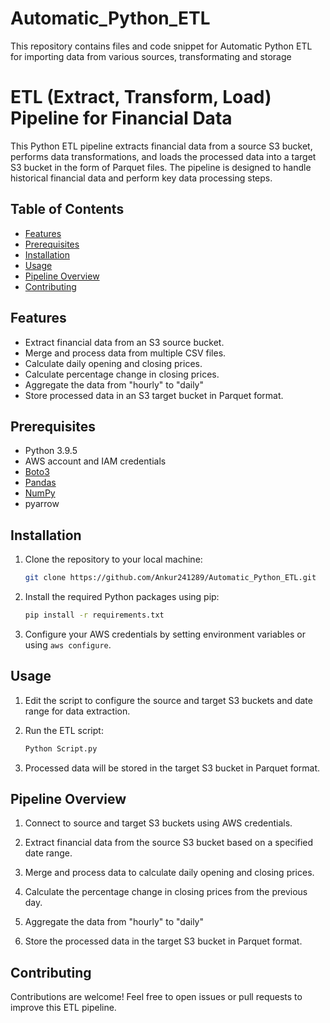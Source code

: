 # Automatic_Python_ETL
This repository contains files and code snippet for Automatic Python ETL for importing data from various sources, transformating and storage

# ETL (Extract, Transform, Load) Pipeline for Financial Data

This Python ETL pipeline extracts financial data from a source S3 bucket, performs data transformations, and loads the processed data into a target S3 bucket in the form of Parquet files. The pipeline is designed to handle historical financial data and perform key data processing steps.

## Table of Contents

- [Features](#features)
- [Prerequisites](#prerequisites)
- [Installation](#installation)
- [Usage](#usage)
- [Pipeline Overview](#pipeline-overview)
- [Contributing](#contributing)

## Features

- Extract financial data from an S3 source bucket.
- Merge and process data from multiple CSV files.
- Calculate daily opening and closing prices.
- Calculate percentage change in closing prices.
- Aggregate the data from "hourly" to "daily"
- Store processed data in an S3 target bucket in Parquet format.

## Prerequisites

- Python 3.9.5
- AWS account and IAM credentials
- [Boto3](https://boto3.amazonaws.com/v1/documentation/api/latest/index.html)
- [Pandas](https://pandas.pydata.org/)
- [NumPy](https://numpy.org/)
- pyarrow

## Installation

1. Clone the repository to your local machine:
   ```sh
   git clone https://github.com/Ankur241289/Automatic_Python_ETL.git

3. Install the required Python packages using pip:
   ```sh
   pip install -r requirements.txt

5. Configure your AWS credentials by setting environment variables or using `aws configure`.

## Usage

1. Edit the script to configure the source and target S3 buckets and date range for data extraction.

2. Run the ETL script:
   ```sh
   Python Script.py
   
4. Processed data will be stored in the target S3 bucket in Parquet format.

## Pipeline Overview
1. Connect to source and target S3 buckets using AWS credentials.

2. Extract financial data from the source S3 bucket based on a specified date range.

3. Merge and process data to calculate daily opening and closing prices.

4. Calculate the percentage change in closing prices from the previous day.

5. Aggregate the data from "hourly" to "daily"

6. Store the processed data in the target S3 bucket in Parquet format.
   
## Contributing
Contributions are welcome! Feel free to open issues or pull requests to improve this ETL pipeline.
